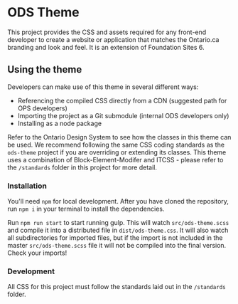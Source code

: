 # ODS Theme

This project provides the CSS and assets required for any front-end developer to create a website or application that matches the Ontario.ca branding and look and feel. It is an extension of Foundation Sites 6.

## Using the theme

Developers can make use of this theme in several different ways:

* Referencing the compiled CSS directly from a CDN (suggested path for OPS developers)
* Importing the project as a Git submodule (internal ODS developers only)
* Installing as a node package

Refer to the Ontario Design System to see how the classes in this theme can be used. We recommend following the same CSS coding standards as the `ods-theme` project if you are overriding or extending its classes. This theme uses a combination of Block-Element-Modifer and ITCSS - please refer to the `/standards` folder in this project for more detail.

### Installation

You'll need `npm` for local development. After you have cloned the repository, run `npm i` in your terminal to install the dependencies.

Run `npm run start` to start running gulp. This will watch `src/ods-theme.scss` and compile it into a distributed file in `dist/ods-theme.css`. It will also watch all subdirectories for imported files, but if the import is not included in the master `src/ods-theme.scss` file it will not be compiled into the final version. Check your imports!

### Development

All CSS for this project must follow the standards laid out in the `/standards` folder.
